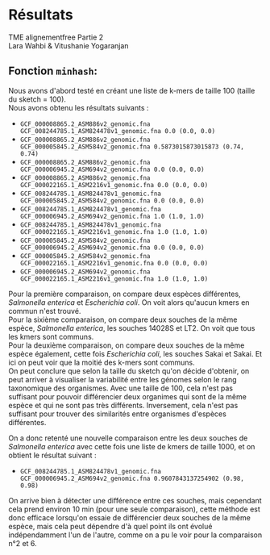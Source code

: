 
# Résultats
TME alignementfree Partie 2   
Lara Wahbi & Vitushanie Yogaranjan

## Fonction `minhash`:

Nous avons d'abord testé en créant une liste de k-mers de taille 100 (taille du sketch = 100).  
Nous avons obtenu les résultats suivants :  

 - `GCF_000008865.2_ASM886v2_genomic.fna GCF_008244785.1_ASM824478v1_genomic.fna 0.0 (0.0, 0.0)`
 - `GCF_000008865.2_ASM886v2_genomic.fna GCF_000005845.2_ASM584v2_genomic.fna 0.5873015873015873 (0.74, 0.74)`
 - `GCF_000008865.2_ASM886v2_genomic.fna GCF_000006945.2_ASM694v2_genomic.fna 0.0 (0.0, 0.0)`
 - `GCF_000008865.2_ASM886v2_genomic.fna GCF_000022165.1_ASM2216v1_genomic.fna 0.0 (0.0, 0.0)`
 - `GCF_008244785.1_ASM824478v1_genomic.fna GCF_000005845.2_ASM584v2_genomic.fna 0.0 (0.0, 0.0)`
 - `GCF_008244785.1_ASM824478v1_genomic.fna GCF_000006945.2_ASM694v2_genomic.fna 1.0 (1.0, 1.0)`
 - `GCF_008244785.1_ASM824478v1_genomic.fna GCF_000022165.1_ASM2216v1_genomic.fna 1.0 (1.0, 1.0)`
 - `GCF_000005845.2_ASM584v2_genomic.fna GCF_000006945.2_ASM694v2_genomic.fna 0.0 (0.0, 0.0)`
 - `GCF_000005845.2_ASM584v2_genomic.fna GCF_000022165.1_ASM2216v1_genomic.fna 0.0 (0.0, 0.0)`
 - `GCF_000006945.2_ASM694v2_genomic.fna GCF_000022165.1_ASM2216v1_genomic.fna 1.0 (1.0, 1.0)`

Pour la première comparaison, on compare deux espèces différentes, *Salmonella enterica* et *Escherichia coli*. On voit alors qu'aucun kmers en commun n'est trouvé.  
Pour la sixième comparaison, on compare deux souches de la même espèce, *Salmonella enterica*, les souches 14028S et LT2. On voit que tous les kmers sont communs.  
Pour la deuxième comparaison, on compare deux souches de la même espèce également, cette fois *Escherichia coli*, les souches Sakai et Sakai. Et ici on peut voir que la moitié des k-mers sont communs.  
On peut conclure que selon la taille du sketch qu'on décide d'obtenir, on peut arriver à visualiser la variabilité entre les génomes selon le rang taxonomique des organismes. Avec une taille de 100, cela n'est pas suffisant pour pouvoir différencier deux organimes qui sont de la même espèce et qui ne sont pas très différents. Inversement, cela n'est pas suffisant pour trouver des similarités entre organismes d'espèces différentes.  

  
On a donc retenté une nouvelle comparaison entre les deux souches de *Salmonella enterica* avec cette fois une liste de kmers de taille 1000, et on obtient le résultat suivant :
 - `GCF_008244785.1_ASM824478v1_genomic.fna GCF_000006945.2_ASM694v2_genomic.fna 0.9607843137254902 (0.98, 0.98)`
  
On arrive bien à détecter une différence entre ces souches, mais cependant cela prend environ 10 min (pour une seule comparaison), cette méthode est donc efficace lorsqu'on essaie de différencier deux souches de la même espèce, mais cela peut dépendre d'à quel point ils ont évolué indépendamment l'un de l'autre, comme on a pu le voir pour la comparaison n°2 et 6.
